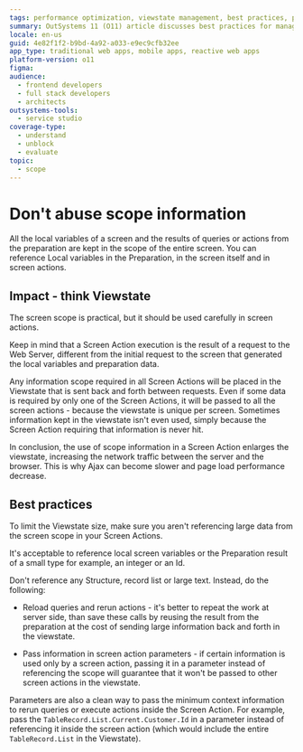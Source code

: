 ```yaml
---
tags: performance optimization, viewstate management, best practices, page load improvement, traditional web apps
summary: OutSystems 11 (O11) article discusses best practices for managing scope information to optimize viewstate size and enhance page load performance.
locale: en-us
guid: 4e82f1f2-b9bd-4a92-a033-e9ec9cfb32ee
app_type: traditional web apps, mobile apps, reactive web apps
platform-version: o11
figma:
audience:
  - frontend developers
  - full stack developers
  - architects
outsystems-tools:
  - service studio
coverage-type:
  - understand
  - unblock
  - evaluate
topic:
  - scope
---
```


# Don't abuse scope information

All the local variables of a screen and the results of queries or actions from the preparation are kept in the scope of the entire screen. You can reference Local variables in the Preparation, in the screen itself and in  screen actions. 

## Impact - think Viewstate

The screen scope is practical, but it should be used carefully in screen actions.

Keep in mind that a Screen Action execution is the result of a request to the Web Server, different from the initial request to the screen that generated the local variables and preparation data.

Any information scope required in all Screen Actions will be placed in the Viewstate that is sent back and forth between requests. Even if some data is required by only one of the Screen Actions, it will be passed to all the screen actions - because the viewstate is unique per screen. Sometimes information kept in the viewstate isn't even used, simply because the Screen Action requiring that information is never hit.

In conclusion, the use of scope information in a Screen Action enlarges the viewstate, increasing the network traffic between the server and the browser. This is why Ajax can become slower and page load performance decrease.

## Best practices

To limit the Viewstate size, make sure you aren't referencing large data from the screen scope in your Screen Actions.

It's acceptable to reference local screen variables or the Preparation result of a small type for example, an integer or an Id.

Don't reference any Structure, record list or large text.
Instead, do the following:

* Reload queries and rerun actions - it's better to repeat the work at server side, than save these calls by reusing the result from the preparation at the cost of sending large information back and forth in the viewstate.

* Pass information in screen action parameters - if certain information is used only by a screen action, passing it in a parameter instead of referencing the scope will guarantee that it won't be passed to other screen actions in the viewstate.

Parameters are also a clean way to pass the minimum context information to rerun queries or execute actions inside the Screen Action. For example, pass the `TableRecord.List.Current.Customer.Id` in a parameter instead of referencing it inside the screen action (which would include the entire `TableRecord.List` in the Viewstate).

